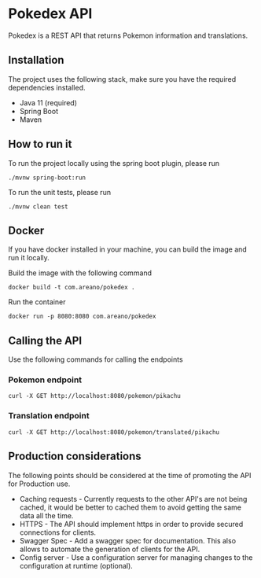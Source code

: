 # Pokedex API

Pokedex is a REST API that returns Pokemon information and translations.

## Installation

The project uses the following stack, make sure you have the required dependencies installed.

* Java 11 (required)
* Spring Boot
* Maven

## How to run it

To run the project locally using the spring boot plugin, please run

```shell
./mvnw spring-boot:run
```

To run the unit tests, please run

```shell
./mvnw clean test
```

## Docker

If you have docker installed in your machine, you can build the image and run it locally.

Build the image with the following command

```shell
docker build -t com.areano/pokedex .
```

Run the container

```shell
docker run -p 8080:8080 com.areano/pokedex
```

## Calling the API

Use the following commands for calling the endpoints

### Pokemon endpoint

```shell
curl -X GET http://localhost:8080/pokemon/pikachu
```

### Translation endpoint

```shell
curl -X GET http://localhost:8080/pokemon/translated/pikachu
```

## Production considerations

The following points should be considered at the time of promoting the API for Production use.

* Caching requests - Currently requests to the other API's are not being cached, it would be better to cached them to
  avoid getting the same data all the time.
* HTTPS - The API should implement https in order to provide secured connections for clients.
* Swagger Spec - Add a swagger spec for documentation. This also allows to automate the generation of clients for the
  API.
* Config server - Use a configuration server for managing changes to the configuration at runtime (optional).
